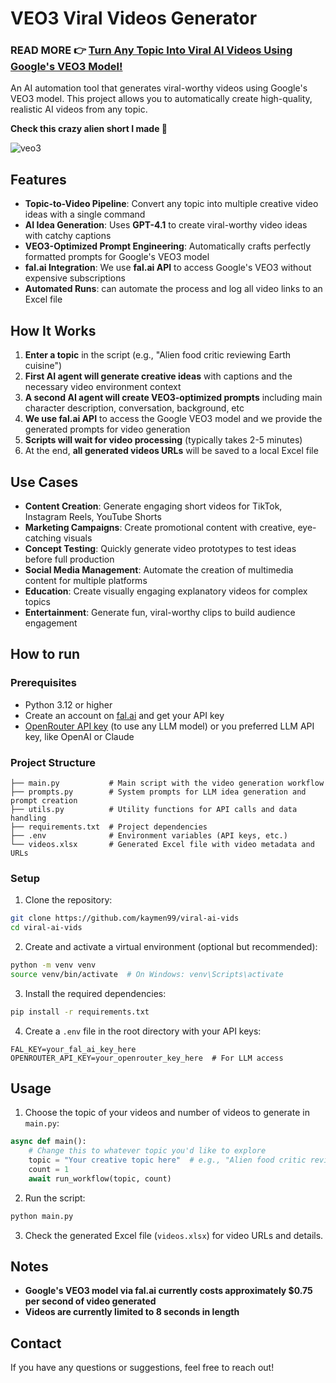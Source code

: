 # VEO3 Viral Videos Generator

### READ MORE 👉 **[Turn Any Topic Into Viral AI Videos Using Google's VEO3 Model!](https://dev.to/kaymen99/turn-any-topic-into-viral-ai-videos-using-googles-veo3-model-c03)**  

An AI automation tool that generates viral-worthy videos using Google's VEO3 model. This project allows you to automatically create high-quality, realistic AI videos from any topic.

**Check this crazy alien short I made 🚀**

![veo3](https://github.com/user-attachments/assets/7de816da-dcda-45b8-8aaf-0f35ec56944f)

## Features

- **Topic-to-Video Pipeline**: Convert any topic into multiple creative video ideas with a single command
- **AI Idea Generation**: Uses **GPT-4.1** to create viral-worthy video ideas with catchy captions
- **VEO3-Optimized Prompt Engineering**: Automatically crafts perfectly formatted prompts for Google's VEO3 model
- **fal.ai Integration**: We use **fal.ai API** to access Google's VEO3 without expensive subscriptions
- **Automated Runs**: can automate the process and log all video links to an Excel file

## How It Works

1. **Enter a topic** in the script (e.g., "Alien food critic reviewing Earth cuisine")
2. **First AI agent will generate creative ideas** with captions and the necessary video environment context
3. **A second AI agent will create VEO3-optimized prompts** including main character description, conversation, background, etc 
4. **We use fal.ai API** to access the Google VEO3 model and we provide the generated prompts for video generation
5. **Scripts will wait for video processing** (typically takes 2-5 minutes)
6. At the end, **all generated videos URLs** will be saved to a local Excel file 

## Use Cases

- **Content Creation**: Generate engaging short videos for TikTok, Instagram Reels, YouTube Shorts
- **Marketing Campaigns**: Create promotional content with creative, eye-catching visuals
- **Concept Testing**: Quickly generate video prototypes to test ideas before full production
- **Social Media Management**: Automate the creation of multimedia content for multiple platforms
- **Education**: Create visually engaging explanatory videos for complex topics
- **Entertainment**: Generate fun, viral-worthy clips to build audience engagement

## How to run 

### Prerequisites

- Python 3.12 or higher
- Create an account on [fal.ai](https://fal.ai) and get your API key
- [OpenRouter API key](https://openrouter.ai/) (to use any LLM model) or you preferred LLM API key, like OpenAI or Claude

### Project Structure

```
├── main.py           # Main script with the video generation workflow
├── prompts.py        # System prompts for LLM idea generation and prompt creation
├── utils.py          # Utility functions for API calls and data handling
├── requirements.txt  # Project dependencies
├── .env              # Environment variables (API keys, etc.)
└── videos.xlsx       # Generated Excel file with video metadata and URLs
```

### Setup

1. Clone the repository:
```bash
git clone https://github.com/kaymen99/viral-ai-vids
cd viral-ai-vids
```

2. Create and activate a virtual environment (optional but recommended):
```bash
python -m venv venv
source venv/bin/activate  # On Windows: venv\Scripts\activate
```

3. Install the required dependencies:
```bash
pip install -r requirements.txt
```

4. Create a `.env` file in the root directory with your API keys:
```
FAL_KEY=your_fal_ai_key_here
OPENROUTER_API_KEY=your_openrouter_key_here  # For LLM access
```

## Usage

1. Choose the topic of your videos and number of videos to generate in `main.py`:

```python
async def main():
    # Change this to whatever topic you'd like to explore
    topic = "Your creative topic here"  # e.g., "Alien food critic reviewing Earth cuisine"
    count = 1
    await run_workflow(topic, count)
```

2. Run the script:

```bash
python main.py
```

3. Check the generated Excel file (`videos.xlsx`) for video URLs and details.


## Notes

- **Google's VEO3 model via fal.ai currently costs approximately $0.75 per second of video generated**
- **Videos are currently limited to 8 seconds in length**

## **Contact**

If you have any questions or suggestions, feel free to reach out!